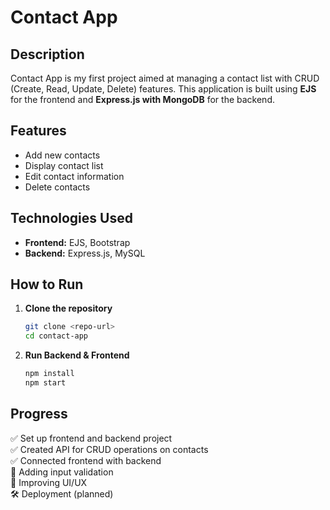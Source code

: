 # Contact App

## Description
Contact App is my first project aimed at managing a contact list with CRUD (Create, Read, Update, Delete) features. This application is built using **EJS** for the frontend and **Express.js with MongoDB** for the backend.

## Features
- Add new contacts
- Display contact list
- Edit contact information
- Delete contacts

## Technologies Used
- **Frontend:** EJS, Bootstrap
- **Backend:** Express.js, MySQL

## How to Run
1. **Clone the repository**
   ```bash
   git clone <repo-url>
   cd contact-app
   ```
2. **Run Backend & Frontend**
   ```bash
   npm install
   npm start
   ```

## Progress
✅ Set up frontend and backend project<br>
✅ Created API for CRUD operations on contacts<br>
✅ Connected frontend with backend<br>
🔄 Adding input validation<br>
🔄 Improving UI/UX<br>
🛠️ Deployment (planned)<br>


